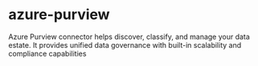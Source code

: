 # azure-purview
Azure Purview connector helps discover, classify, and manage your data estate. It provides unified data governance with built-in scalability and compliance capabilities
